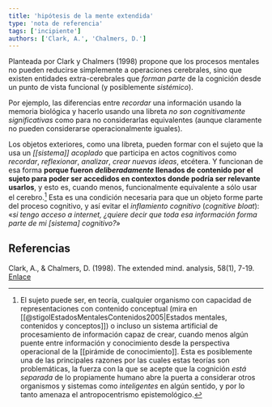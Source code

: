 ```yaml
---
title: 'hipótesis de la mente extendida'
type: 'nota de referencia'
tags: ['incipiente']
authors: ['Clark, A.', 'Chalmers, D.']
---
```


Planteada por Clark y Chalmers (1998) propone que los procesos mentales no pueden reducirse simplemente a operaciones cerebrales, sino que existen entidades extra-cerebrales que *forman parte* de la cognición desde un punto de vista funcional (y posiblemente *sistémico*). 

Por ejemplo, las diferencias entre *recordar* una información usando la memoria biológica y hacerlo usando una libreta *no son cognitivamente significativas* como para no considerarlas equivalentes (aunque claramente no pueden considerarse operacionalmente iguales).

Los objetos exteriores, como una libreta, pueden formar con el sujeto que la usa un *[[sistema]] acoplado* que participa en actos cognitivos como *recordar*, *reflexionar*, *analizar*, *crear nuevas ideas*, etcétera. Y funcionan de esa forma **porque fueron *deliberadamente* llenados de contenido por el sujeto para poder ser accedidos en contextos donde podría ser relevante usarlos**, y esto es, cuando menos, funcionalmente equivalente a sólo usar el cerebro.[^1] Esta es una condición necesaria para que un objeto forme parte del proceso cognitivo, y así evitar el *inflamiento cognitivo* (*cognitive bloat*): «*si tengo acceso a internet, ¿quiere decir que toda esa información forma parte de mi [sistema] cognitivo?*»

## Referencias

Clark, A., & Chalmers, D. (1998). The extended mind. analysis, 58(1), 7-19. [Enlace](http://scholar.google.com.mx/scholar_url?url=https://era.ed.ac.uk/bitstream/handle/1842/1312/TheExtendedMind.pdf%253Fsequence%253D1%2526isAllowed%253Dy&hl=es&sa=X&ei=LEXFX8iGD4rOmgGuq7GoAQ&scisig=AAGBfm3gV5YwXrLD9exuKENO6Hn1fGPRPQ&nossl=1&oi=scholarr)

 [^1]: El sujeto puede ser, en teoría, cualquier organismo con capacidad de representaciones con contenido conceptual (mira en [[@stigolEstadosMentalesContenidos2005|Estados mentales, contenidos y conceptos]]) o incluso un sistema artificial de procesamiento de información capaz de crear, cuando menos algún puente entre información y conocimiento desde la perspectiva operacional de la [[pirámide de conocimiento]]. Esta es posiblemente una de las principales razones por las cuales estas teorías son problemáticas, la fuerza con la que se acepte que la cognición *está separada* de lo propiamente humano abre la puerta a considerar otros organismos y sistemas como *inteligentes* en algún sentido, y por lo tanto amenaza el antropocentrismo epistemológico.